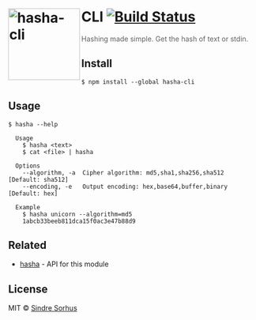# [<img src="https://cdn.jsdelivr.net/gh/sindresorhus/hasha@d29b8b605ba4b4b25a417d259530efe5adc07100/media/logo.svg" width="145" align="left" alt="hasha-cli">](https://github.com/sindresorhus/hasha)CLI [![Build Status](https://travis-ci.org/sindresorhus/hasha-cli.svg?branch=master)](https://travis-ci.org/sindresorhus/hasha-cli)

> Hashing made simple. Get the hash of text or stdin.


## Install

```
$ npm install --global hasha-cli
```


## Usage

```
$ hasha --help

  Usage
    $ hasha <text>
    $ cat <file> | hasha

  Options
    --algorithm, -a  Cipher algorithm: md5,sha1,sha256,sha512   [Default: sha512]
    --encoding, -e   Output encoding: hex,base64,buffer,binary  [Default: hex]

  Example
    $ hasha unicorn --algorithm=md5
    1abcb33beeb811dca15f0ac3e47b88d9
```


## Related

- [hasha](https://github.com/sindresorhus/hasha) - API for this module


## License

MIT © [Sindre Sorhus](https://sindresorhus.com)
